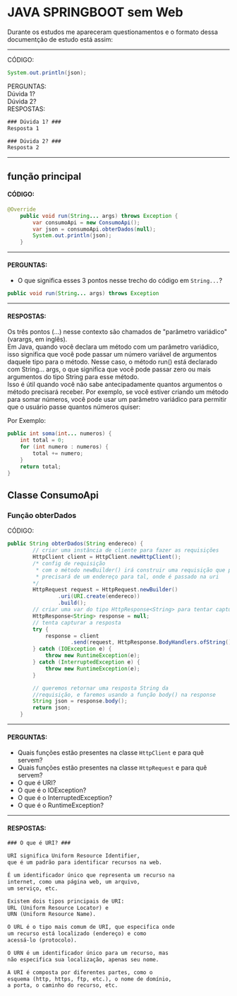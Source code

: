 # JAVA SPRINGBOOT sem Web
Durante os estudos me apareceram questionamentos e o formato dessa documentção de estudo está assim:  

---
CÓDIGO:
```java
System.out.println(json);
```
PERGUNTAS:  
Dúvida 1?  
Dúvida 2?  
RESPOSTAS:  
```txt
### Dúvida 1? ###
Resposta 1
```
```txt
### Dúvida 2? ###
Resposta 2
```
---
## função principal
#### CÓDIGO:  
```java
@Override
	public void run(String... args) throws Exception {
		var consumoApi = new ConsumoApi();
		var json = consumoApi.obterDados(null);
		System.out.println(json);
	}
```  
---  
#### PERGUNTAS:  
+ O que significa esses 3 pontos nesse trecho do código em `String...`?  
```java
public void run(String... args) throws Exception 
```  
---

#### RESPOSTAS:   
Os três pontos (...) nesse contexto são chamados de "parâmetro variádico" (varargs, em inglês).  
Em Java, quando você declara um método com um parâmetro variádico, isso significa que você pode passar um número variável de argumentos daquele tipo para o método. Nesse caso, o método run() está declarado com String... args, o que significa que você pode passar zero ou mais argumentos do tipo String para esse método.  
Isso é útil quando você não sabe antecipadamente quantos argumentos o método precisará receber. Por exemplo, se você estiver criando um método para somar números, você pode usar um parâmetro variádico para permitir que o usuário passe quantos números quiser:    

Por Exemplo:  
```java
public int soma(int... numeros) {
    int total = 0;
    for (int numero : numeros) {
        total += numero;
    }
    return total;
}
```
## Classe ConsumoApi
### Função obterDados
CÓDIGO:  
```java
public String obterDados(String endereco) {
        // criar uma instância de cliente para fazer as requisições
        HttpClient client = HttpClient.newHttpClient();
        /* config de requisição 
         * com o método newBuilder() irá construir uma requisição que por sua vez
         * precisará de um endereço para tal, onde é passado na uri
        */
        HttpRequest request = HttpRequest.newBuilder()
                .uri(URI.create(endereco))
                .build();
        // criar uma var do tipo HttpResponse<String> para tentar capturar uma resposta
        HttpResponse<String> response = null;
        // tenta capturar a resposta
        try {
            response = client
                    .send(request, HttpResponse.BodyHandlers.ofString());
        } catch (IOException e) {
            throw new RuntimeException(e);
        } catch (InterruptedException e) {
            throw new RuntimeException(e);
        }

        // queremos retornar uma resposta String da 
        //requisição, e faremos usando a função body() na response
        String json = response.body();
        return json;
    }
```
---
#### PERGUNTAS:  
+ Quais funções estão presentes na classe `HttpClient` e para quê servem?
+ Quais funções estão presentes na classe `HttpRequest` e para quê servem?
+ O que é URI?  
+ O que é o IOException?
+ O que é o InterruptedException?
+ O que é o RuntimeException?
---
#### RESPOSTAS: 
```txt
### O que é URI? ###

URI significa Uniform Resource Identifier, 
que é um padrão para identificar recursos na web. 

É um identificador único que representa um recurso na 
internet, como uma página web, um arquivo, 
um serviço, etc.

Existem dois tipos principais de URI: 
URL (Uniform Resource Locator) e 
URN (Uniform Resource Name).

O URL é o tipo mais comum de URI, que especifica onde 
um recurso está localizado (endereço) e como 
acessá-lo (protocolo).

O URN é um identificador único para um recurso, mas 
não especifica sua localização, apenas seu nome.

A URI é composta por diferentes partes, como o 
esquema (http, https, ftp, etc.), o nome de domínio, 
a porta, o caminho do recurso, etc.
```